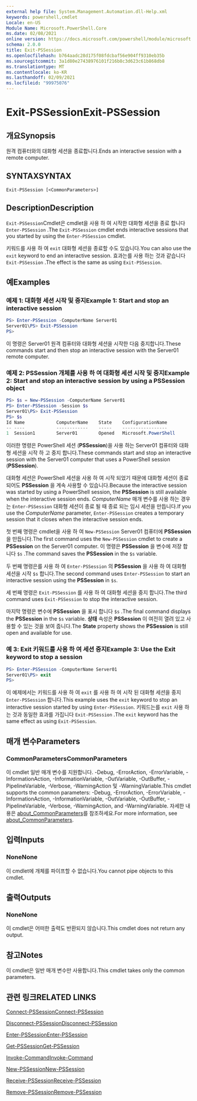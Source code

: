```yaml
---
external help file: System.Management.Automation.dll-Help.xml
keywords: powershell,cmdlet
Locale: en-US
Module Name: Microsoft.PowerShell.Core
ms.date: 02/08/2021
online version: https://docs.microsoft.com/powershell/module/microsoft.powershell.core/exit-pssession?view=powershell-7.1&WT.mc_id=ps-gethelp
schema: 2.0.0
title: Exit-PSSession
ms.openlocfilehash: b764aadc28d175f08fdcbaf56e904ff9310eb35b
ms.sourcegitcommit: 3a1d80e27438976101f216b8c3d623c61b868db8
ms.translationtype: MT
ms.contentlocale: ko-KR
ms.lasthandoff: 02/09/2021
ms.locfileid: "99975076"
---
```

# <span data-ttu-id="135da-103">Exit-PSSession</span><span class="sxs-lookup"><span data-stu-id="135da-103">Exit-PSSession</span></span>

## <span data-ttu-id="135da-104">개요</span><span class="sxs-lookup"><span data-stu-id="135da-104">Synopsis</span></span>
<span data-ttu-id="135da-105">원격 컴퓨터와의 대화형 세션을 종료합니다.</span><span class="sxs-lookup"><span data-stu-id="135da-105">Ends an interactive session with a remote computer.</span></span>

## <span data-ttu-id="135da-106">SYNTAX</span><span class="sxs-lookup"><span data-stu-id="135da-106">SYNTAX</span></span>

```
Exit-PSSession [<CommonParameters>]
```

## <span data-ttu-id="135da-107">Description</span><span class="sxs-lookup"><span data-stu-id="135da-107">Description</span></span>

<span data-ttu-id="135da-108">`Exit-PSSession`Cmdlet은 cmdlet을 사용 하 여 시작한 대화형 세션을 종료 합니다 `Enter-PSSession` .</span><span class="sxs-lookup"><span data-stu-id="135da-108">The `Exit-PSSession` cmdlet ends interactive sessions that you started by using the `Enter-PSSession` cmdlet.</span></span>

<span data-ttu-id="135da-109">키워드를 사용 하 여 `exit` 대화형 세션을 종료할 수도 있습니다.</span><span class="sxs-lookup"><span data-stu-id="135da-109">You can also use the `exit` keyword to end an interactive session.</span></span> <span data-ttu-id="135da-110">효과는를 사용 하는 것과 같습니다 `Exit-PSSession` .</span><span class="sxs-lookup"><span data-stu-id="135da-110">The effect is the same as using `Exit-PSSession`.</span></span>

## <span data-ttu-id="135da-111">예</span><span class="sxs-lookup"><span data-stu-id="135da-111">Examples</span></span>

### <span data-ttu-id="135da-112">예제 1: 대화형 세션 시작 및 중지</span><span class="sxs-lookup"><span data-stu-id="135da-112">Example 1: Start and stop an interactive session</span></span>

```powershell
PS> Enter-PSSession -ComputerName Server01
Server01\PS> Exit-PSSession
PS>
```

<span data-ttu-id="135da-113">이 명령은 Server01 원격 컴퓨터와 대화형 세션을 시작한 다음 중지합니다.</span><span class="sxs-lookup"><span data-stu-id="135da-113">These commands start and then stop an interactive session with the Server01 remote computer.</span></span>

### <span data-ttu-id="135da-114">예제 2: PSSession 개체를 사용 하 여 대화형 세션 시작 및 중지</span><span class="sxs-lookup"><span data-stu-id="135da-114">Example 2: Start and stop an interactive session by using a PSSession object</span></span>

```powershell
PS> $s = New-PSSession -ComputerName Server01
PS> Enter-PSSession -Session $s
Server01\PS> Exit-PSSession
PS> $s
Id Name            ComputerName    State    ConfigurationName
-- ----            ------------    -----    -----------------
1  Session1        Server01        Opened   Microsoft.PowerShell
```

<span data-ttu-id="135da-115">이러한 명령은 PowerShell 세션 (**PSSession**)을 사용 하는 Server01 컴퓨터와 대화형 세션을 시작 하 고 중지 합니다.</span><span class="sxs-lookup"><span data-stu-id="135da-115">These commands start and stop an interactive session with the Server01 computer that uses a PowerShell session (**PSSession**).</span></span>

<span data-ttu-id="135da-116">대화형 세션은 PowerShell 세션을 사용 하 여 시작 되었기 때문에 대화형 세션이 종료 되어도 **PSSession** 을 계속 사용할 수 있습니다.</span><span class="sxs-lookup"><span data-stu-id="135da-116">Because the interactive session was started by using a PowerShell session, the **PSSession** is still available when the interactive session ends.</span></span> <span data-ttu-id="135da-117">_ComputerName_ 매개 변수를 사용 하는 경우는 `Enter-PSSession` 대화형 세션이 종료 될 때 종료 되는 임시 세션을 만듭니다.</span><span class="sxs-lookup"><span data-stu-id="135da-117">If you use the _ComputerName_ parameter, `Enter-PSSession` creates a temporary session that it closes when the interactive session ends.</span></span>

<span data-ttu-id="135da-118">첫 번째 명령은 cmdlet을 사용 하 여 `New-PSSession` Server01 컴퓨터에 **PSSession** 을 만듭니다.</span><span class="sxs-lookup"><span data-stu-id="135da-118">The first command uses the `New-PSSession` cmdlet to create a **PSSession** on the Server01 computer.</span></span> <span data-ttu-id="135da-119">이 명령은 **PSSession** 을 변수에 저장 합니다 `$s` .</span><span class="sxs-lookup"><span data-stu-id="135da-119">The command saves the **PSSession** in the `$s` variable.</span></span>

<span data-ttu-id="135da-120">두 번째 명령은를 사용 하 여 `Enter-PSSession` 의 **PSSession** 을 사용 하 여 대화형 세션을 시작 `$s` 합니다.</span><span class="sxs-lookup"><span data-stu-id="135da-120">The second command uses `Enter-PSSession` to start an interactive session using the **PSSession** in `$s`.</span></span>

<span data-ttu-id="135da-121">세 번째 명령은 `Exit-PSSession` 를 사용 하 여 대화형 세션을 중지 합니다.</span><span class="sxs-lookup"><span data-stu-id="135da-121">The third command uses `Exit-PSSession` to stop the interactive session.</span></span>

<span data-ttu-id="135da-122">마지막 명령은 변수에 **PSSession** 을 표시 합니다 `$s` .</span><span class="sxs-lookup"><span data-stu-id="135da-122">The final command displays the **PSSession** in the `$s` variable.</span></span> <span data-ttu-id="135da-123">**상태** 속성은 **PSSession** 이 여전히 열려 있고 사용할 수 있는 것을 보여 줍니다.</span><span class="sxs-lookup"><span data-stu-id="135da-123">The **State** property shows the **PSSession** is still open and available for use.</span></span>

### <span data-ttu-id="135da-124">예 3: Exit 키워드를 사용 하 여 세션 중지</span><span class="sxs-lookup"><span data-stu-id="135da-124">Example 3: Use the Exit keyword to stop a session</span></span>

```powershell
PS> Enter-PSSession -ComputerName Server01
Server01\PS> exit
PS>
```

<span data-ttu-id="135da-125">이 예제에서는 키워드를 사용 하 여 `exit` 를 사용 하 여 시작 된 대화형 세션을 중지 `Enter-PSSession` 합니다.</span><span class="sxs-lookup"><span data-stu-id="135da-125">This example uses the `exit` keyword to stop an interactive session started by using `Enter-PSSession`.</span></span> <span data-ttu-id="135da-126">키워드는를 `exit` 사용 하는 것과 동일한 효과를 가집니다 `Exit-PSSession` .</span><span class="sxs-lookup"><span data-stu-id="135da-126">The `exit` keyword has the same effect as using `Exit-PSSession`.</span></span>

## <span data-ttu-id="135da-127">매개 변수</span><span class="sxs-lookup"><span data-stu-id="135da-127">Parameters</span></span>

### <span data-ttu-id="135da-128">CommonParameters</span><span class="sxs-lookup"><span data-stu-id="135da-128">CommonParameters</span></span>

<span data-ttu-id="135da-129">이 cmdlet 일반 매개 변수를 지원합니다. -Debug, -ErrorAction, -ErrorVariable, -InformationAction, -InformationVariable, -OutVariable, -OutBuffer, -PipelineVariable, -Verbose, -WarningAction 및 -WarningVariable.</span><span class="sxs-lookup"><span data-stu-id="135da-129">This cmdlet supports the common parameters: -Debug, -ErrorAction, -ErrorVariable, -InformationAction, -InformationVariable, -OutVariable, -OutBuffer, -PipelineVariable, -Verbose, -WarningAction, and -WarningVariable.</span></span> <span data-ttu-id="135da-130">자세한 내용은 [about_CommonParameters](https://go.microsoft.com/fwlink/?LinkID=113216)를 참조하세요.</span><span class="sxs-lookup"><span data-stu-id="135da-130">For more information, see [about_CommonParameters](https://go.microsoft.com/fwlink/?LinkID=113216).</span></span>

## <span data-ttu-id="135da-131">입력</span><span class="sxs-lookup"><span data-stu-id="135da-131">Inputs</span></span>

### <span data-ttu-id="135da-132">None</span><span class="sxs-lookup"><span data-stu-id="135da-132">None</span></span>

<span data-ttu-id="135da-133">이 cmdlet에 개체를 파이프할 수 없습니다.</span><span class="sxs-lookup"><span data-stu-id="135da-133">You cannot pipe objects to this cmdlet.</span></span>

## <span data-ttu-id="135da-134">출력</span><span class="sxs-lookup"><span data-stu-id="135da-134">Outputs</span></span>

### <span data-ttu-id="135da-135">None</span><span class="sxs-lookup"><span data-stu-id="135da-135">None</span></span>

<span data-ttu-id="135da-136">이 cmdlet은 어떠한 출력도 반환되지 않습니다.</span><span class="sxs-lookup"><span data-stu-id="135da-136">This cmdlet does not return any output.</span></span>

## <span data-ttu-id="135da-137">참고</span><span class="sxs-lookup"><span data-stu-id="135da-137">Notes</span></span>

<span data-ttu-id="135da-138">이 cmdlet은 일반 매개 변수만 사용합니다.</span><span class="sxs-lookup"><span data-stu-id="135da-138">This cmdlet takes only the common parameters.</span></span>

## <span data-ttu-id="135da-139">관련 링크</span><span class="sxs-lookup"><span data-stu-id="135da-139">RELATED LINKS</span></span>

[<span data-ttu-id="135da-140">Connect-PSSession</span><span class="sxs-lookup"><span data-stu-id="135da-140">Connect-PSSession</span></span>](Connect-PSSession.md)

[<span data-ttu-id="135da-141">Disconnect-PSSession</span><span class="sxs-lookup"><span data-stu-id="135da-141">Disconnect-PSSession</span></span>](Disconnect-PSSession.md)

[<span data-ttu-id="135da-142">Enter-PSSession</span><span class="sxs-lookup"><span data-stu-id="135da-142">Enter-PSSession</span></span>](Enter-PSSession.md)

[<span data-ttu-id="135da-143">Get-PSSession</span><span class="sxs-lookup"><span data-stu-id="135da-143">Get-PSSession</span></span>](Get-PSSession.md)

[<span data-ttu-id="135da-144">Invoke-Command</span><span class="sxs-lookup"><span data-stu-id="135da-144">Invoke-Command</span></span>](Invoke-Command.md)

[<span data-ttu-id="135da-145">New-PSSession</span><span class="sxs-lookup"><span data-stu-id="135da-145">New-PSSession</span></span>](New-PSSession.md)

[<span data-ttu-id="135da-146">Receive-PSSession</span><span class="sxs-lookup"><span data-stu-id="135da-146">Receive-PSSession</span></span>](Receive-PSSession.md)

[<span data-ttu-id="135da-147">Remove-PSSession</span><span class="sxs-lookup"><span data-stu-id="135da-147">Remove-PSSession</span></span>](Remove-PSSession.md)
